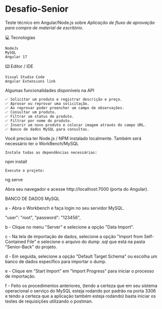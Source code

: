# Desafio-Senior
Teste técnico em Angular/Node.js sobre *Aplicação de fluxo de aprovação para compra de material de escritório*.

💻 Tecnologias

    NodeJs    
    MySQL
    Angular 17

⌨️ Editor / IDE

    Visual Studio Code
    Angular Extensions link

Algumas funcionalidades disponíveis na API

    ✅ Solicitar um produto e registrar descrição e preço.    
    ✅ Aprovar ou reprovar uma solicitação.
    ✅ Ao reprovar poder preencher um campo de observações.
    ✅ Consultar um produto.
    ✅ Filtrar um status de produto.
    ✅ Filtrar por nome do produto.
    ✅ Inserir um novo produto e colocar imagem através do campo URL.
    ✅ Banco de dados MySQL para consultas.

Você precisa ter Node.js / NPM instalado localmente.
Também será necessário ter o WorkBench/MySQL


    Instale todas as dependências necessárias:

npm install

    Execute o projeto:

ng serve

Abra seu navegador e acesse http://localhost:7000 (porta do Angular).

BANCO DE DADOS MySQL

a - Abra o Workbench e faça login no seu servidor MySQL.

"user": "root",
"password": "123456",

b - Clique no menu "Server" e selecione a opção "Data Import".

c - Na tela de importação de dados, selecione a opção "Import from Self-Contained File" e selecione o arquivo do dump .sql que está na pasta "Senior-Back" do projeto.

d - Em seguida, selecione a opção "Default Target Schema" ou escolha um banco de dados específico para importar o dump.

e - Clique em "Start Import" em "Import Progress" para iniciar o processo de importação.

f - Feito os procedimentos anteriores, (tendo a certeza que em seu sistema 	operacional o serviço do MySQL esteja rodando por padrão na porta 3306 e tendo a certeza que a aplicação também esteja rodando) basta iniciar os testes de requisições utilizando o postman.
